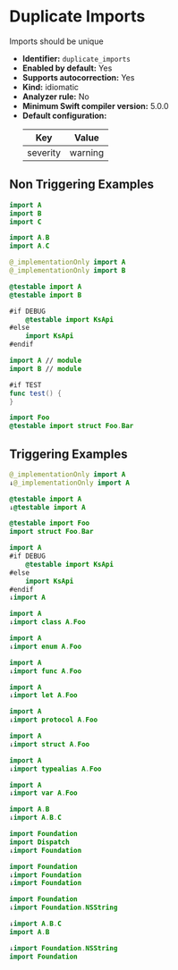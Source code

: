 # Duplicate Imports

Imports should be unique

* **Identifier:** `duplicate_imports`
* **Enabled by default:** Yes
* **Supports autocorrection:** Yes
* **Kind:** idiomatic
* **Analyzer rule:** No
* **Minimum Swift compiler version:** 5.0.0
* **Default configuration:**
  <table>
  <thead>
  <tr><th>Key</th><th>Value</th></tr>
  </thead>
  <tbody>
  <tr>
  <td>
  severity
  </td>
  <td>
  warning
  </td>
  </tr>
  </tbody>
  </table>

## Non Triggering Examples

```swift
import A
import B
import C
```

```swift
import A.B
import A.C
```

```swift
@_implementationOnly import A
@_implementationOnly import B
```

```swift
@testable import A
@testable import B
```

```swift
#if DEBUG
    @testable import KsApi
#else
    import KsApi
#endif
```

```swift
import A // module
import B // module
```

```swift
#if TEST
func test() {
}
```

```swift
import Foo
@testable import struct Foo.Bar
```

## Triggering Examples

```swift
@_implementationOnly import A
↓@_implementationOnly import A

```

```swift
@testable import A
↓@testable import A

```

```swift
@testable import Foo
import struct Foo.Bar
```

```swift
import A
#if DEBUG
    @testable import KsApi
#else
    import KsApi
#endif
↓import A

```

```swift
import A
↓import class A.Foo

```

```swift
import A
↓import enum A.Foo

```

```swift
import A
↓import func A.Foo

```

```swift
import A
↓import let A.Foo

```

```swift
import A
↓import protocol A.Foo

```

```swift
import A
↓import struct A.Foo

```

```swift
import A
↓import typealias A.Foo

```

```swift
import A
↓import var A.Foo

```

```swift
import A.B
↓import A.B.C

```

```swift
import Foundation
import Dispatch
↓import Foundation

```

```swift
import Foundation
↓import Foundation
↓import Foundation

```

```swift
import Foundation
↓import Foundation.NSString

```

```swift
↓import A.B.C
import A.B

```

```swift
↓import Foundation.NSString
import Foundation

```
